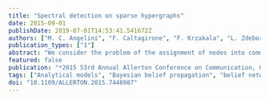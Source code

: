 ```yaml
---
title: "Spectral detection on sparse hypergraphs"
date: 2015-09-01
publishDate: 2019-07-01T14:53:41.541672Z
authors: ["M. C. Angelini", "F. Caltagirone", "F. Krzakala", "L. Zdeborová"]
publication_types: ["1"]
abstract: "We consider the problem of the assignment of nodes into communities from a set of hyperedges, where every hyperedge is a noisy observation of the community assignment of the adjacent nodes. We focus in particular on the sparse regime where the number of edges is of the same order as the number of vertices. We propose a spectral method based on a generalization of the non-backtracking Hashimoto matrix into hypergraphs. We analyze its performance on a planted generative model and compare it with other spectral methods and with Bayesian belief propagation (which was conjectured to be asymptotically optimal for this model). We conclude that the proposed spectral method detects communities whenever belief propagation does, while having the important advantages to be simpler, entirely nonparametric, and to be able to learn the rule according to which the hyperedges were generated without prior information."
featured: false
publication: "*2015 53rd Annual Allerton Conference on Communication, Control, and Computing (Allerton)*"
tags: ["Analytical models", "Bayesian belief propagation", "belief networks", "Belief propagation", "community assignment", "community detection", "Eigenvalues and eigenfunctions", "graph theory", "hyperedges", "Kernel", "matrix algebra", "node assignment problem", "Noise measurement", "nonbacktracking Hashimoto matrix generalization", "pattern clustering", "planted generative model", "sparse hypergraphs", "Sparse matrices", "spectral detection", "spectral method", "Stochastic processes"]
doi: "10.1109/ALLERTON.2015.7446987"
---
```


